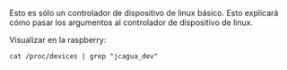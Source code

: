 Esto es sólo un controlador de dispositivo de linux básico. Esto explicará cómo pasar los argumentos al controlador de dispositivo de linux.


Visualizar en la raspberry:

    cat /proc/devices | grep "jcagua_dev"